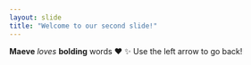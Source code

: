 ```yaml
---
layout: slide
title: "Welcome to our second slide!"
---
```

**Maeve** *loves* **bolding** words
:heart:
:sparkles:
Use the left arrow to go back!
